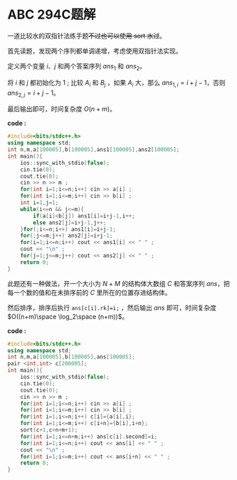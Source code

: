 # ABC 294C题解

一道比较水的双指针法练手题~~不过也可以使用 sort 水过~~。

首先读题，发现两个序列都单调递增，考虑使用双指针法实现。

定义两个变量 $i$、$j$ 和两个答案序列 $ans_1$ 和 $ans_2$。

将 $i$ 和 $j$ 都初始化为 $1$ ;
比较 $A_i$ 和 $B_j$ ，如果 $A_i$ 大，那么 $ans_{1,i}=i+j-1$，否则 $ans_{2,j}=i+j-1$。

最后输出即可，时间复杂度 $O(n+m)$。

**code :**

```cpp
#include<bits/stdc++.h>
using namespace std;
int n,m,a[100005],b[100005],ans1[100005],ans2[100005];
int main(){
	ios::sync_with_stdio(false);
	cin.tie(0);
	cout.tie(0);
	cin >> n >> m ;
	for(int i=1;i<=n;i++) cin >> a[i] ;
	for(int i=1;i<=m;i++) cin >> b[i] ;
    int i=1,j=1;
    while(i<=n && j<=m){
        if(a[i]<b[j]) ans1[i]=i+j-1,i++;
        else ans2[j]=i+j-1,j++;
    }for(;i<=n;i++) ans1[i]=i+j-1;
    for(;j<=m;j++) ans2[j]=i+j-1;
    for(i=1;i<=n;i++) cout << ans1[i] << " " ;
    cout << "\n" ;
    for(j=1;j<=m;j++) cout << ans2[j] << " " ;
	return 0;
}
```

此题还有一种做法，开一个大小为 $N+M$ 的结构体大数组 $C$ 和答案序列 $ans$，把每一个数的值和在未排序前的 $C$ 里所在的位置存进结构体。

然后排序，排序后执行 `ans[c[i].rk]=i;` ，然后输出 $ans$ 即可，时间复杂度 $O((n+m)\space \log_2\space (n+m))$。

**code :**

```cpp
#include<bits/stdc++.h>
using namespace std;
int n,m,a[100005],b[100005],ans[100005];
pair <int,int> c[200005];
int main(){
	ios::sync_with_stdio(false);
	cin.tie(0);
	cout.tie(0);
	cin >> n >> m ;
	for(int i=1;i<=n;i++) cin >> a[i] ;
	for(int i=1;i<=m;i++) cin >> b[i] ;
	for(int i=1;i<=n;i++) c[i]={a[i],i};
	for(int i=1;i<=m;i++) c[i+n]={b[i],i+n};
	sort(c+1,c+n+m+1);
	for(int i=1;i<=n+m;i++) ans[c[i].second]=i;
	for(int i=1;i<=n;i++) cout << ans[i] << " " ;
	cout << "\n" ;
	for(int i=1;i<=m;i++) cout << ans[i+n] << " " ;
	return 0;
}
```